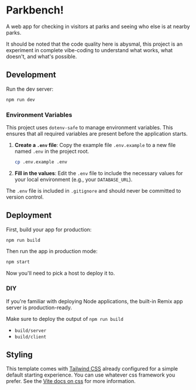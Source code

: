 # Parkbench!

A web app for checking in visitors at parks and seeing who else is at nearby parks.

It should be noted that the code quality here is abysmal, this project is an experiment in complete vibe-coding to understand what works, what doesn't, and what's possible.

## Development

Run the dev server:

```sh
npm run dev
```

### Environment Variables

This project uses `dotenv-safe` to manage environment variables. This ensures that all required variables are present before the application starts.

1.  **Create a `.env` file**: Copy the example file `.env.example` to a new file named `.env` in the project root.

    ```sh
    cp .env.example .env
    ```

2.  **Fill in the values**: Edit the `.env` file to include the necessary values for your local environment (e.g., your `DATABASE_URL`).

The `.env` file is included in `.gitignore` and should never be committed to version control.

## Deployment

First, build your app for production:

```sh
npm run build
```

Then run the app in production mode:

```sh
npm start
```

Now you'll need to pick a host to deploy it to.

### DIY

If you're familiar with deploying Node applications, the built-in Remix app server is production-ready.

Make sure to deploy the output of `npm run build`

- `build/server`
- `build/client`

## Styling

This template comes with [Tailwind CSS](https://tailwindcss.com/) already configured for a simple default starting experience. You can use whatever css framework you prefer. See the [Vite docs on css](https://vitejs.dev/guide/features.html#css) for more information.
